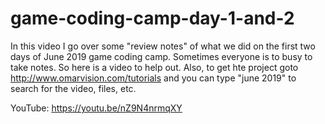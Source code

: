 # game-coding-camp-day-1-and-2
In this video I go over some "review notes" of what we did on the first two days of June 2019 game coding camp. Sometimes everyone is to busy to take notes. So here is a video to help out.  Also, to get hte project goto http://www.omarvision.com/tutorials and you can type "june 2019" to search for the video, files, etc.

YouTube:   https://youtu.be/nZ9N4nrmqXY
